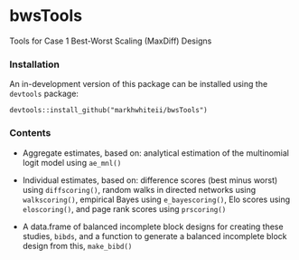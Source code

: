 # bwsTools

Tools for Case 1 Best-Worst Scaling (MaxDiff) Designs

### Installation

An in-development version of this package can be installed using the `devtools` package:

```
devtools::install_github("markhwhiteii/bwsTools")
```

### Contents

- Aggregate estimates, based on: analytical estimation of the multinomial logit model using `ae_mnl()`

- Individual estimates, based on: difference scores (best minus worst) using `diffscoring()`, random walks in directed networks using `walkscoring()`, empirical Bayes using `e_bayescoring()`, Elo scores using `eloscoring()`, and page rank scores using `prscoring()`

- A data.frame of balanced incomplete block designs for creating these studies, `bibds`, and a function to generate a balanced incomplete block design from this, `make_bibd()`

